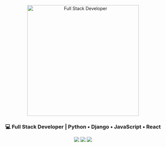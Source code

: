 <p align="center">
  <img src="https://media.giphy.com/media/qgQUggAC3Pfv687qPC/giphy.gif" width="350" alt="Full Stack Developer"/>
</p>

<h3 align="center">💻 Full Stack Developer | Python • Django • JavaScript • React</h3>

<p align="center">
  <img src="https://img.shields.io/badge/Frontend-HTML%20%7C%20CSS%20%7C%20JS-blue" />
  <img src="https://img.shields.io/badge/Backend-Django%20%7C%20Node-green" />
  <img src="https://img.shields.io/badge/Database-MySQL%20%7C%20MongoDB-orange" />
</p>
